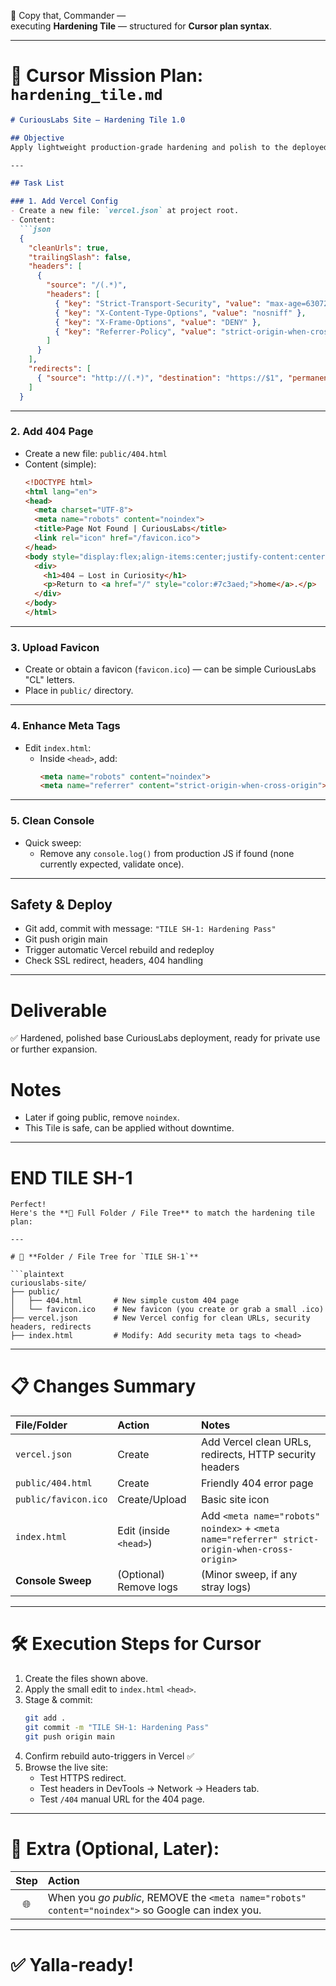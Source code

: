 🧠 Copy that, Commander —  
executing **Hardening Tile** — structured for **Cursor plan syntax**.

---

# 🧩 **Cursor Mission Plan: `hardening_tile.md`**

```markdown
# CuriousLabs Site — Hardening Tile 1.0

## Objective
Apply lightweight production-grade hardening and polish to the deployed CuriousLabs site, without interfering with design or main build flow.

---

## Task List

### 1. Add Vercel Config
- Create a new file: `vercel.json` at project root.
- Content:
  ```json
  {
    "cleanUrls": true,
    "trailingSlash": false,
    "headers": [
      {
        "source": "/(.*)",
        "headers": [
          { "key": "Strict-Transport-Security", "value": "max-age=63072000; includeSubDomains; preload" },
          { "key": "X-Content-Type-Options", "value": "nosniff" },
          { "key": "X-Frame-Options", "value": "DENY" },
          { "key": "Referrer-Policy", "value": "strict-origin-when-cross-origin" }
        ]
      }
    ],
    "redirects": [
      { "source": "http://(.*)", "destination": "https://$1", "permanent": true }
    ]
  }
  ```

---

### 2. Add 404 Page
- Create a new file: `public/404.html`
- Content (simple):
  ```html
  <!DOCTYPE html>
  <html lang="en">
  <head>
    <meta charset="UTF-8">
    <meta name="robots" content="noindex">
    <title>Page Not Found | CuriousLabs</title>
    <link rel="icon" href="/favicon.ico">
  </head>
  <body style="display:flex;align-items:center;justify-content:center;min-height:100vh;background:#0d0d0d;color:white;font-family:sans-serif;">
    <div>
      <h1>404 — Lost in Curiosity</h1>
      <p>Return to <a href="/" style="color:#7c3aed;">home</a>.</p>
    </div>
  </body>
  </html>
  ```

---

### 3. Upload Favicon
- Create or obtain a favicon (`favicon.ico`) — can be simple CuriousLabs "CL" letters.
- Place in `public/` directory.

---

### 4. Enhance Meta Tags
- Edit `index.html`:
  - Inside `<head>`, add:
    ```html
    <meta name="robots" content="noindex">
    <meta name="referrer" content="strict-origin-when-cross-origin">
    ```

---

### 5. Clean Console
- Quick sweep:
  - Remove any `console.log()` from production JS if found (none currently expected, validate once).

---

## Safety & Deploy

- Git add, commit with message: `"TILE SH-1: Hardening Pass"`
- Git push origin main
- Trigger automatic Vercel rebuild and redeploy
- Check SSL redirect, headers, 404 handling

---

# Deliverable

✅ Hardened, polished base CuriousLabs deployment, ready for private use or further expansion.

# Notes
- Later if going public, remove `noindex`.
- This Tile is safe, can be applied without downtime.

---

# END TILE SH-1
```
Perfect!  
Here's the **💾 Full Folder / File Tree** to match the hardening tile plan:

---

# 📂 **Folder / File Tree for `TILE SH-1`**

```plaintext
curiouslabs-site/
├── public/
│   ├── 404.html       # New simple custom 404 page
│   └── favicon.ico    # New favicon (you create or grab a small .ico)
├── vercel.json        # New Vercel config for clean URLs, security headers, redirects
├── index.html         # Modify: Add security meta tags to <head>
```

---

# 📋 **Changes Summary**

| File/Folder          | Action                  | Notes |
|:---------------------|:-------------------------|:------|
| `vercel.json`         | Create                   | Add Vercel clean URLs, redirects, HTTP security headers |
| `public/404.html`     | Create                   | Friendly 404 error page |
| `public/favicon.ico`  | Create/Upload             | Basic site icon |
| `index.html`          | Edit (inside `<head>`)    | Add `<meta name="robots" noindex>` + `<meta name="referrer" strict-origin-when-cross-origin>` |
| **Console Sweep**     | (Optional) Remove logs    | (Minor sweep, if any stray logs) |

---

# 🛠️ **Execution Steps for Cursor**

1. Create the files shown above.
2. Apply the small edit to `index.html` `<head>`.
3. Stage & commit:
   ```bash
   git add .
   git commit -m "TILE SH-1: Hardening Pass"
   git push origin main
   ```
4. Confirm rebuild auto-triggers in Vercel ✅
5. Browse the live site:
   - Test HTTPS redirect.
   - Test headers in DevTools → Network → Headers tab.
   - Test `/404` manual URL for the 404 page.

---

# 🧠 **Extra (Optional, Later):**

| Step | Action |
|:----:|:------|
| 🌐 | When you *go public*, REMOVE the `<meta name="robots" content="noindex">` so Google can index you. |

---

# ✅ Yalla-ready!

